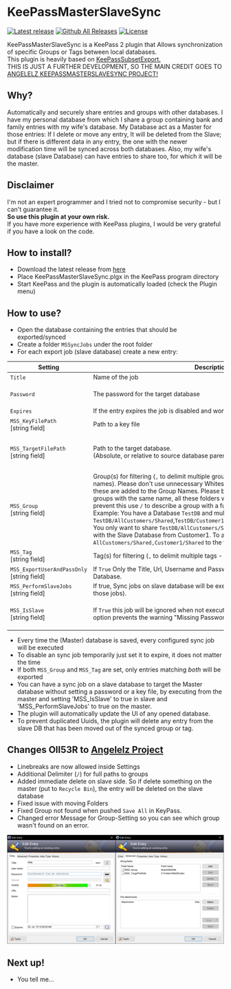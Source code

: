 # KeePassMasterSlaveSync
[![Latest release](https://img.shields.io/github/release/OIl53R/KeePassMasterSlaveSync2.svg?label=latest%20release)](https://github.com/OIl53R/KeePassMasterSlaveSync2/releases/latest)
[![Github All Releases](https://img.shields.io/github/downloads/OIl53R/KeePassMasterSlaveSync2/total.svg)](https://github.com/OIl53R/KeePassMasterSlaveSync2/releases)
[![License](https://img.shields.io/github/license/OIl53R/KeePassMasterSlaveSync2.svg)](https://github.com/OIl53R/KeePassMasterSlaveSync2/blob/master/LICENSE)

KeePassMasterSlaveSync is a KeePass 2 plugin that Allows synchronization of specific Groups or Tags between local databases.\
This plugin is heavily based on [KeePassSubsetExport.](https://github.com/lukeIam/KeePassSubsetExport)\
THIS IS JUST A FURTHER DEVELOPMENT, SO THE MAIN CREDIT GOES TO [ANGELELZ KEEPASSMASTERSLAVESYNC PROJECT!](https://github.com/Angelelz/KeePassMasterSlaveSync)

## Why?
Automatically and securely share entries and groups with other databases. I have my personal database from which I share a group containing bank and family entries with my wife's database.
My Database act as a Master for those entries: If I delete or move any entry, It will be deleted from the Slave; but if there is different data in any entry, the one with the newer modification time will be synced across both databases.
Also, my wife's database (slave Database) can have entries to share too, for which it will be the master.

## Disclaimer
I'm not an expert programmer and I tried not to compromise security - but I can't guarantee it.  
**So use this plugin at your own risk.**  
If you have more experience with KeePass plugins, I would be very grateful if you have a look on the code.

## How to install?
- Download the latest release from [here](https://github.com/OIl53R/KeePassMasterSlaveSync2/releases)
- Place KeePassMasterSlaveSync.plgx in the KeePass program directory
- Start KeePass and the plugin is automatically loaded (check the Plugin menu)

## How to use?
- Open the database containing the entries that should be exported/synced
- Create a folder `MSSyncJobs` under the root folder
- For each export job (slave database) create a new entry:

| Setting                                                   | Description                                                             | Optional                                   | Example                                 |
| --------------------------------------------------------- | ----------------------------------------------------------------------- | ------------------------------------------ | --------------------------------------- |
| `Title`                                                   | Name of the job                                                         | No                                         | `MSS_MobilePhone`           |
| `Password`                                                | The password for the target database                                    | Yes, if `MSS_KeyFilePath` is set  | `SecurePW!`                             |
| `Expires`                                                 | If the entry expires the job is disabled and won't be executed          | `-`                                        | `-`                                     |
| `MSS_KeyFilePath`<br>[string field]           | Path to a key file                                                      | Yes, if `Password` is set                  | `C:\keys\mobile.key`                    |
| `MSS_TargetFilePath`<br>[string field]        | Path to the target database.<br>(Absolute, or relative to source database parent folder.) | No                       | `C:\sync\mobile.kdbx`<br>or<br>`mobile.kdbx`<br>or<br>`..\mobile.kdbx` |
| `MSS_Group`<br>[string field]                 | Group(s) for filtering (`,` to delimit multiple groups - `,` is not allowed in group names). Please don't use unnecessary Whitespaces before and after `,`, because these are added to the Group Names. Please be adviced that if you have multiple groups with the same name, all these folders will be shared with the slave. To prevent this use `/` to describe a group with a full path from your root group. Example: You have a Database `TestDB` and multiple groups: `TestDB/AllCustomers/Shared`,`TestDB/Customer1/Shared`,`TestDB/Customer2/Shared`,etc. You only want to share `TestDB/AllCustomers/Shared` and `TestDB/Customer1/Share` with the Slave Database from Customer1. To achieve this you should add `AllCustomers/Shared,Customer1/Shared` to the field.| Yes, if `MSS_Tag` is set          | `Shared` or `AllCustomers/Shared,Customer1/Shared` or `AllCustomers,Customer1`|
| `MSS_Tag`<br>[string field]                   | Tag(s) for filtering (`,` to delimit multiple tags - `,` is not allowed in tag names)| Yes, if `MSS_Group` is set        | `MobileSync`                            |
| `MSS_ExportUserAndPassOnly`<br>[string field]    | If `True` Only the Title, Url, Username and Password will be synced with the slave Database. | Yes (defaults to `False`) | `True`                             |
| `MSS_PerformSlaveJobs`<br>[string field]    | If true, Sync jobs on slave database will be executed too (Making it the master for those jobs). | Yes (defaults to `True`) | `True`                             |
| `MSS_IsSlave`<br>[string field]    | If `True` this job will be ignored when not executed from a Master database. This option prevents the warning "Missing Password or valid KeyFilePath" to show | Yes (defaults to `False`). `MSS_PerformSlaveJobs` must be `true` | `True`                             |

- Every time the (Master) database is saved, every configured sync job will be executed
- To disable an sync job temporarily just set it to expire, it does not matter the time
- If both `MSS_Group` and `MSS_Tag` are set, only entries matching *both* will be exported
- You can have a sync job on a slave database to target the Master database without setting a password or a key file, by executing from the master and setting 'MSS_IsSlave' to true in slave and 'MSS_PerformSlaveJobs' to true on the master.
- The plugin will automatically update the UI of any opened database.
- To prevent duplicated Uuids, the plugin will delete any entry from the slave DB that has been moved out of the synced group or tag.

## Changes OlI53R to [Angelelz Project](https://github.com/Angelelz/KeePassMasterSlaveSync/)
- Linebreaks are now allowed inside Settings
- Additional Delimiter (`/`) for full paths to groups
- Added immediate delete on slave side. So if delete something on the master (put to `Recycle Bin`), the entry will be deleted on the slave database
- Fixed issue with moving Folders
- Fixed Group not found when pushed `Save All` in KeyPass.
- Changed error Message for Group-Setting so you can see which group wasn't found on an error.

![create](https://raw.githubusercontent.com/OIl53R/KeePassMasterSlaveSync2/master/KeePassMasterSlaveSync/Capture/CaptureMSS.png)

## Next up!
- You tell me...

